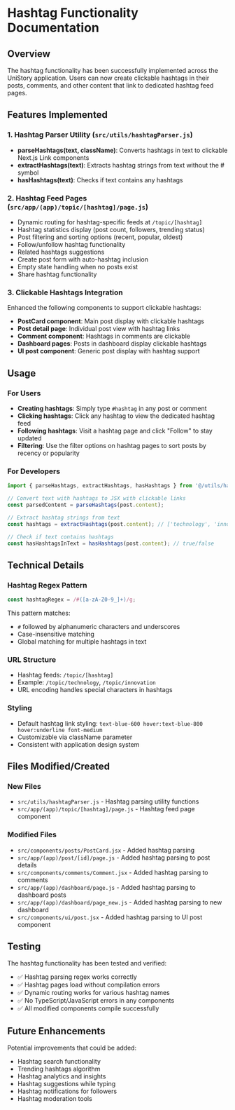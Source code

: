 # Hashtag Functionality Documentation

## Overview
The hashtag functionality has been successfully implemented across the UniStory application. Users can now create clickable hashtags in their posts, comments, and other content that link to dedicated hashtag feed pages.

## Features Implemented

### 1. Hashtag Parser Utility (`src/utils/hashtagParser.js`)
- **parseHashtags(text, className)**: Converts hashtags in text to clickable Next.js Link components
- **extractHashtags(text)**: Extracts hashtag strings from text without the # symbol
- **hasHashtags(text)**: Checks if text contains any hashtags

### 2. Hashtag Feed Pages (`src/app/(app)/topic/[hashtag]/page.js`)
- Dynamic routing for hashtag-specific feeds at `/topic/[hashtag]`
- Hashtag statistics display (post count, followers, trending status)
- Post filtering and sorting options (recent, popular, oldest)
- Follow/unfollow hashtag functionality
- Related hashtags suggestions
- Create post form with auto-hashtag inclusion
- Empty state handling when no posts exist
- Share hashtag functionality

### 3. Clickable Hashtags Integration
Enhanced the following components to support clickable hashtags:
- **PostCard component**: Main post display with clickable hashtags
- **Post detail page**: Individual post view with hashtag links
- **Comment component**: Hashtags in comments are clickable
- **Dashboard pages**: Posts in dashboard display clickable hashtags
- **UI post component**: Generic post display with hashtag support

## Usage

### For Users
- **Creating hashtags**: Simply type `#hashtag` in any post or comment
- **Clicking hashtags**: Click any hashtag to view the dedicated hashtag feed
- **Following hashtags**: Visit a hashtag page and click "Follow" to stay updated
- **Filtering**: Use the filter options on hashtag pages to sort posts by recency or popularity

### For Developers
```javascript
import { parseHashtags, extractHashtags, hasHashtags } from '@/utils/hashtagParser';

// Convert text with hashtags to JSX with clickable links
const parsedContent = parseHashtags(post.content);

// Extract hashtag strings from text
const hashtags = extractHashtags(post.content); // ['technology', 'innovation']

// Check if text contains hashtags
const hasHashtagsInText = hasHashtags(post.content); // true/false
```

## Technical Details

### Hashtag Regex Pattern
```javascript
const hashtagRegex = /#([a-zA-Z0-9_]+)/g;
```
This pattern matches:
- `#` followed by alphanumeric characters and underscores
- Case-insensitive matching
- Global matching for multiple hashtags in text

### URL Structure
- Hashtag feeds: `/topic/[hashtag]`
- Example: `/topic/technology`, `/topic/innovation`
- URL encoding handles special characters in hashtags

### Styling
- Default hashtag link styling: `text-blue-600 hover:text-blue-800 hover:underline font-medium`
- Customizable via className parameter
- Consistent with application design system

## Files Modified/Created

### New Files
- `src/utils/hashtagParser.js` - Hashtag parsing utility functions
- `src/app/(app)/topic/[hashtag]/page.js` - Hashtag feed page component

### Modified Files
- `src/components/posts/PostCard.jsx` - Added hashtag parsing
- `src/app/(app)/post/[id]/page.js` - Added hashtag parsing to post details
- `src/components/comments/Comment.jsx` - Added hashtag parsing to comments
- `src/app/(app)/dashboard/page.js` - Added hashtag parsing to dashboard posts
- `src/app/(app)/dashboard/page_new.js` - Added hashtag parsing to new dashboard
- `src/components/ui/post.jsx` - Added hashtag parsing to UI post component

## Testing
The hashtag functionality has been tested and verified:
- ✅ Hashtag parsing regex works correctly
- ✅ Hashtag pages load without compilation errors
- ✅ Dynamic routing works for various hashtag names
- ✅ No TypeScript/JavaScript errors in any components
- ✅ All modified components compile successfully

## Future Enhancements
Potential improvements that could be added:
- Hashtag search functionality
- Trending hashtags algorithm
- Hashtag analytics and insights
- Hashtag suggestions while typing
- Hashtag notifications for followers
- Hashtag moderation tools
